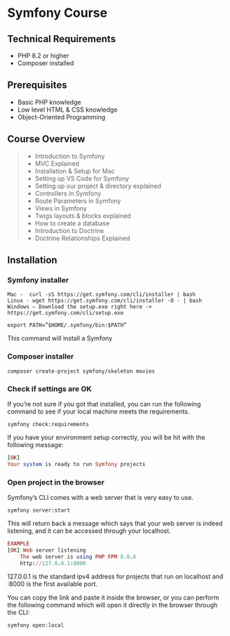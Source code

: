 # Symfony Course

## Technical Requirements
- PHP 8.2 or higher
- Composer installed

## Prerequisites
- Basic PHP knowledge <br>
- Low level HTML & CSS knowledge <br>
- Object-Oriented Programming <br>

## Course Overview

> - Introduction to Symfony
> - MVC Explained
> - Installation & Setup for Mac
> - Setting up VS Code for Symfony
> - Setting up our project & directory explained
> - Controllers in Symfony
> - Route Parameters in Symfony
> - Views in Symfony
> - Twigs layouts & blocks explained
> - How to create a database
> - Introduction to Doctrine
> - Doctrine Relationships Explained


## Installation


### **Symfony installer** <br>
```
Mac -  curl -sS https://get.symfony.com/cli/installer | bash
Linux - wget https://get.symfony.com/cli/installer -O - | bash
Windows – Download the setup.exe right here -> https://get.symfony.com/cli/setup.exe
```

```
export PATH=”$HOME/.symfony/bin:$PATH”
```


This command will install a Symfony

### **Composer installer** <br>
```
composer create-project symfony/skeleton movies
```

### **Check if settings are OK** <br>

If you’re not sure if you got that installed, you can run the following command to see if your local machine meets the requirements.
```
symfony check:requirements
```

If you have your environment setup correctly, you will be hit with the following message:
```ruby
[OK]
Your system is ready to run Symfony projects
```

### Open project in the browser
Symfony’s CLI comes with a web server that is very easy to use. 
```
symfony server:start 
```

This will return back a message which says that your web server is indeed listening, and it can be accessed through your localhost. 

```ruby 
EXAMPLE
[OK] Web server listening
	The web server is using PHP FPM 8.0.6
	http://127.0.0.1:8000
```

127.0.0.1 is the standard ipv4 address for projects that run on localhost and :8000 is the first available port.

You can copy the link and paste it inside the browser, or you can perform the following command which will open it directly in the browser through the CLI:
```
symfony open:local
```
